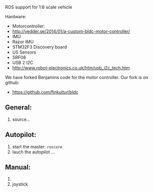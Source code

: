 ROS support for 1:8 scale vehicle

Hardware:

*  Motorcontroller:
 * http://vedder.se/2014/01/a-custom-bldc-motor-controller/
* IMU
 * Razor IMU
 * STM32F3 Discovery board
* US Sensors
 * SRF08
 * USB 2 I2C
  * http://www.robot-electronics.co.uk/htm/usb_i2c_tech.htm

We have forked Benjamins code for the motor controller.
Our fork is on github:
* https://github.com/finkultur/bldc

General:
--------
1. source...

Autopilot:
----------
1. start the master: `roscore`
2. lauch the autopilot ...

Manual:
-------
1.
2. joystick
